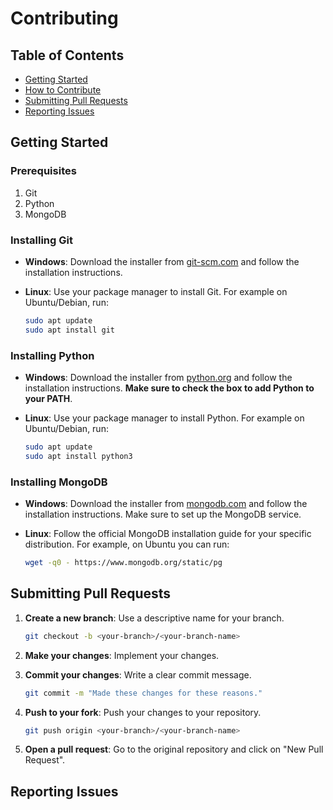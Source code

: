 # Contributing

## Table of Contents

- [Getting Started](#getting-started)
- [How to Contribute](#how-to-contribute)
- [Submitting Pull Requests](#submitting-pull-requests)
- [Reporting Issues](#reporting-issues)

## Getting Started

### Prerequisites
1. Git
2. Python
3. MongoDB

### Installing Git

- **Windows**: Download the installer from [git-scm.com](https://git-scm.com/download/win) and follow the installation instructions.

- **Linux**: Use your package manager to install Git. For example on Ubuntu/Debian, run:
    ```bash
    sudo apt update
    sudo apt install git
    ```

### Installing Python

- **Windows**: Download the installer from [python.org](https://www.python.org/downloads/windows/) and follow the installation instructions. **Make sure to check the box to add Python to your PATH**.

- **Linux**: Use your package manager to install Python. For example on Ubuntu/Debian, run:
    ```bash
    sudo apt update
    sudo apt install python3
    ```

### Installing MongoDB

- **Windows**: Download the installer from [mongodb.com](https://mongodb.com/try/download/community) and follow the installation instructions. Make sure to set up the MongoDB service.

- **Linux**: Follow the official MongoDB installation guide for your specific distribution. For example, on Ubuntu you can run: 
    ```bash
    wget -q0 - https://www.mongodb.org/static/pg
    ```

## Submitting Pull Requests

1. **Create a new branch**: Use a descriptive name for your branch.
    ```bash
    git checkout -b <your-branch>/<your-branch-name>
    ```

2. **Make your changes**: Implement your changes.

3. **Commit your changes**: Write a clear commit message.
    ```bash
    git commit -m "Made these changes for these reasons."
    ```

4. **Push to your fork**: Push your changes to your repository.
    ```bash
    git push origin <your-branch>/<your-branch-name>
    ```

5. **Open a pull request**: Go to the original repository and click on "New Pull Request".

## Reporting Issues 